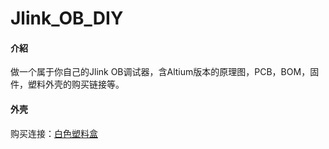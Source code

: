# Jlink_OB_DIY

#### 介紹
做一个属于你自己的Jlink OB调试器，含Altium版本的原理图，PCB，BOM，固件，塑料外壳的购买链接等。



#### 外壳

购买连接：[白色塑料盒](https://item.taobao.com/item.htm?spm=a1z09.2.0.0.5d262e8djZnTa5&id=544406974533&_u=423i04iac39a)


